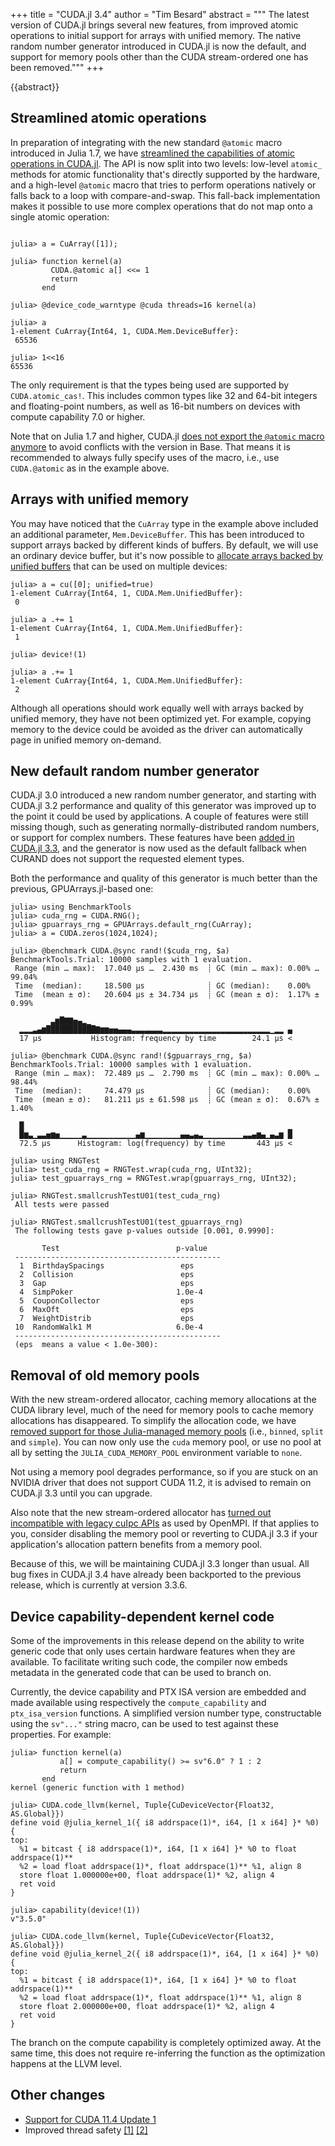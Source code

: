 +++
title = "CUDA.jl 3.4"
author = "Tim Besard"
abstract = """
  The latest version of CUDA.jl brings several new features, from improved atomic operations to initial support for arrays with unified memory. The native random number generator introduced in CUDA.jl is now the default, and support for memory pools other than the CUDA stream-ordered one has been removed."""
+++

{{abstract}}


## Streamlined atomic operations

In preparation of integrating with the new standard `@atomic` macro introduced in Julia 1.7,
we have [streamlined the capabilities of atomic operations in
CUDA.jl](https://github.com/JuliaGPU/CUDA.jl/pull/1059). The API is now split into two
levels: low-level `atomic_` methods for atomic functionality that's directly supported by
the hardware, and a high-level `@atomic` macro that tries to perform operations natively or
falls back to a loop with compare-and-swap. This fall-back implementation makes it possible to use
more complex operations that do not map onto a single atomic operation:

```julia-repl

julia> a = CuArray([1]);

julia> function kernel(a)
         CUDA.@atomic a[] <<= 1
         return
       end

julia> @device_code_warntype @cuda threads=16 kernel(a)

julia> a
1-element CuArray{Int64, 1, CUDA.Mem.DeviceBuffer}:
 65536

julia> 1<<16
65536
```

The only requirement is that the types being used are supported by `CUDA.atomic_cas!`. This
includes common types like 32 and 64-bit integers and floating-point numbers, as well as
16-bit numbers on devices with compute capability 7.0 or higher.

Note that on Julia 1.7 and higher, CUDA.jl [does not export the `@atomic` macro
anymore](https://github.com/JuliaGPU/CUDA.jl/pull/1097) to avoid conflicts with the version
in Base. That means it is recommended to always fully specify uses of the macro, i.e., use
`CUDA.@atomic` as in the example above.


## Arrays with unified memory

You may have noticed that the `CuArray` type in the example above included an additional
parameter, `Mem.DeviceBuffer`. This has been introduced to support arrays backed by
different kinds of buffers. By default, we will use an ordinary device buffer, but it's now
possible to [allocate arrays backed by unified
buffers](https://github.com/JuliaGPU/CUDA.jl/pull/1023) that can be used on multiple
devices:

```julia-repl
julia> a = cu([0]; unified=true)
1-element CuArray{Int64, 1, CUDA.Mem.UnifiedBuffer}:
 0

julia> a .+= 1
1-element CuArray{Int64, 1, CUDA.Mem.UnifiedBuffer}:
 1

julia> device!(1)

julia> a .+= 1
1-element CuArray{Int64, 1, CUDA.Mem.UnifiedBuffer}:
 2
```

Although all operations should work equally well with arrays backed by unified memory, they
have not been optimized yet. For example, copying memory to the device could be avoided as
the driver can automatically page in unified memory on-demand.


## New default random number generator

CUDA.jl 3.0 introduced a new random number generator, and starting with CUDA.jl 3.2
performance and quality of this generator was improved up to the point it could be used by
applications. A couple of features were still missing though, such as generating
normally-distributed random numbers, or support for complex numbers. These features have
been [added in CUDA.jl 3.3](https://github.com/JuliaGPU/CUDA.jl/pull/1082), and the
generator is now used as the default fallback when CURAND does not support the requested
element types.

Both the performance and quality of this generator is much better than the previous,
GPUArrays.jl-based one:

```julia-repl
julia> using BenchmarkTools
julia> cuda_rng = CUDA.RNG();
julia> gpuarrays_rng = GPUArrays.default_rng(CuArray);
julia> a = CUDA.zeros(1024,1024);

julia> @benchmark CUDA.@sync rand!($cuda_rng, $a)
BenchmarkTools.Trial: 10000 samples with 1 evaluation.
 Range (min … max):  17.040 μs …  2.430 ms  ┊ GC (min … max): 0.00% … 99.04%
 Time  (median):     18.500 μs              ┊ GC (median):    0.00%
 Time  (mean ± σ):   20.604 μs ± 34.734 μs  ┊ GC (mean ± σ):  1.17% ±  0.99%

         ▃▆█▇▇▅▄▂▁
  ▂▂▂▃▄▆███████████▇▆▆▅▅▄▄▄▃▃▃▃▃▃▃▂▂▂▂▂▂▂▂▂▂▂▂▂▂▂▂▂▂▂▂▂▂▂▂▁▂▂ ▄
  17 μs           Histogram: frequency by time        24.1 μs <

julia> @benchmark CUDA.@sync rand!($gpuarrays_rng, $a)
BenchmarkTools.Trial: 10000 samples with 1 evaluation.
 Range (min … max):  72.489 μs …  2.790 ms  ┊ GC (min … max): 0.00% … 98.44%
 Time  (median):     74.479 μs              ┊ GC (median):    0.00%
 Time  (mean ± σ):   81.211 μs ± 61.598 μs  ┊ GC (mean ± σ):  0.67% ±  1.40%

  █                                                           ▁
  █▆▃▁▃▃▅▆▅▁▁▁▁▁▃▁▁▁▁▁▁▁▁▁▁▁▄▆▁▁▁▁▁▁▁▁▄▄▃▄▃▁▁▁▁▁▁▁▁▁▃▃▄▆▄▁▄▃▆ █
  72.5 μs      Histogram: log(frequency) by time       443 μs <
```

```julia-repl
julia> using RNGTest
julia> test_cuda_rng = RNGTest.wrap(cuda_rng, UInt32);
julia> test_gpuarrays_rng = RNGTest.wrap(gpuarrays_rng, UInt32);

julia> RNGTest.smallcrushTestU01(test_cuda_rng)
 All tests were passed

julia> RNGTest.smallcrushTestU01(test_gpuarrays_rng)
 The following tests gave p-values outside [0.001, 0.9990]:

       Test                          p-value
 ----------------------------------------------
  1  BirthdaySpacings                 eps
  2  Collision                        eps
  3  Gap                              eps
  4  SimpPoker                       1.0e-4
  5  CouponCollector                  eps
  6  MaxOft                           eps
  7  WeightDistrib                    eps
 10  RandomWalk1 M                   6.0e-4
 ----------------------------------------------
 (eps  means a value < 1.0e-300):
```


## Removal of old memory pools

With the new stream-ordered allocator, caching memory allocations at the CUDA library level,
much of the need for memory pools to cache memory allocations has disappeared. To simplify
the allocation code, we have [removed support for those Julia-managed memory
pools](https://github.com/JuliaGPU/CUDA.jl/pull/1015) (i.e., `binned`, `split` and
`simple`). You can now only use the `cuda` memory pool, or use no pool at all by setting the
`JULIA_CUDA_MEMORY_POOL` environment variable to `none`.

Not using a memory pool degrades performance, so if you are stuck on an NVIDIA driver that
does not support CUDA 11.2, it is advised to remain on CUDA.jl 3.3 until you can upgrade.

Also note that the new stream-ordered allocator has [turned out incompatible with legacy
cuIpc APIs](https://github.com/JuliaGPU/CUDA.jl/issues/1053) as used by OpenMPI. If that
applies to you, consider disabling the memory pool or reverting to CUDA.jl 3.3 if your
application's allocation pattern benefits from a memory pool.

Because of this, we will be maintaining CUDA.jl 3.3 longer than usual. All bug fixes in
CUDA.jl 3.4 have already been backported to the previous release, which is currently at
version 3.3.6.


## Device capability-dependent kernel code

Some of the improvements in this release depend on the ability to write generic code that
only uses certain hardware features when they are available. To facilitate writing such
code, the compiler now embeds metadata in the generated code that can be used to branch on.

Currently, the device capability and PTX ISA version are embedded and made available using
respectively the `compute_capability` and `ptx_isa_version` functions. A simplified version
number type, constructable using the `sv"..."` string macro, can be used to test against
these properties. For example:

```julia-repl
julia> function kernel(a)
           a[] = compute_capability() >= sv"6.0" ? 1 : 2
           return
       end
kernel (generic function with 1 method)

julia> CUDA.code_llvm(kernel, Tuple{CuDeviceVector{Float32, AS.Global}})
define void @julia_kernel_1({ i8 addrspace(1)*, i64, [1 x i64] }* %0) {
top:
  %1 = bitcast { i8 addrspace(1)*, i64, [1 x i64] }* %0 to float addrspace(1)**
  %2 = load float addrspace(1)*, float addrspace(1)** %1, align 8
  store float 1.000000e+00, float addrspace(1)* %2, align 4
  ret void
}

julia> capability(device!(1))
v"3.5.0"

julia> CUDA.code_llvm(kernel, Tuple{CuDeviceVector{Float32, AS.Global}})
define void @julia_kernel_2({ i8 addrspace(1)*, i64, [1 x i64] }* %0) {
top:
  %1 = bitcast { i8 addrspace(1)*, i64, [1 x i64] }* %0 to float addrspace(1)**
  %2 = load float addrspace(1)*, float addrspace(1)** %1, align 8
  store float 2.000000e+00, float addrspace(1)* %2, align 4
  ret void
}
```

The branch on the compute capability is completely optimized away. At the same time, this
does not require re-inferring the function as the optimization happens at the LLVM level.


## Other changes

* [Support for CUDA 11.4 Update 1](https://github.com/JuliaGPU/CUDA.jl/pull/1084)
* Improved thread safety [[1]](https://github.com/JuliaGPU/CUDA.jl/pull/993) [[2]](https://github.com/JuliaGPU/CUDA.jl/pull/1074)
